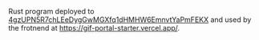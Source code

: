 Rust program deployed to [4gzUPN5R7chLEeDygGwMGXfq1dHMHW6EmnvtYaPmFEKX](https://explorer.solana.com/address/4gzUPN5R7chLEeDygGwMGXfq1dHMHW6EmnvtYaPmFEKX?cluster=devnet) and used by the frotnend at https://gif-portal-starter.vercel.app/.